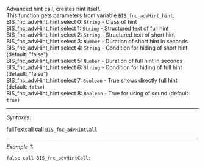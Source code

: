 Advanced hint call, creates hint itself.<br>
This function gets parameters from variable `BIS_fnc_advHint_hint`:<br>
	BIS_fnc_advHint_hint select 0: `String` - Class of hint<br>
	BIS_fnc_advHint_hint select 1: `String` - Structured text of full hint<br>
	BIS_fnc_advHint_hint select 2: `String` - Structured text of short hint<br>
	BIS_fnc_advHint_hint select 3: `Number` - Duration of short hint in seconds<br>
	BIS_fnc_advHint_hint select 4: `String` - Condition for hiding of short hint (default: "false")<br>
	BIS_fnc_advHint_hint select 5: `Number` - Duration of full hint in seconds<br>
	BIS_fnc_advHint_hint select 6: `String` - Condition for hiding of full hint (default: "false")<br>
	BIS_fnc_advHint_hint select 7: `Boolean` - True shows directly full hint (default: `false`)<br>
	BIS_fnc_advHint_hint select 8: `Boolean` - True for using of sound (default: `true`)


---
*Syntaxes:*

fullTextcall call `BIS_fnc_advHintCall`

---
*Example 1:*

```sqf
false call BIS_fnc_advHintCall;
```